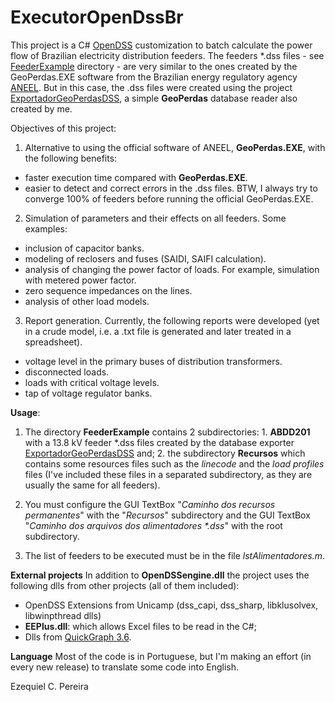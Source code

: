 # ExecutorOpenDssBr
This project is a C# [OpenDSS](http://smartgrid.epri.com/SimulationTool.aspx) customization to batch calculate the power flow of Brazilian electricity distribution feeders. The feeders \*.dss files - see [FeederExample](https://github.com/Zecao/ExecutorOpenDssBr/tree/master/FeederExample) directory - are very similar to the ones created by the GeoPerdas.EXE software from the Brazilian energy regulatory agency [ANEEL](http://aneel.gov.br/). But in this case, the .dss files were created using the project [ExportadorGeoPerdasDSS](https://github.com/Zecao/ExportadorGeoPerdasDSS), a simple **GeoPerdas** database reader also created by me. 

Objectives of this project:
1. Alternative to using the official software of ANEEL, **GeoPerdas.EXE**, with the following benefits:
- faster execution time compared with **GeoPerdas.EXE**. 
- easier to detect and correct errors in the .dss files. BTW, I always try to converge 100% of feeders before running the official GeoPerdas.EXE.

2. Simulation of parameters and their effects on all feeders. Some examples:
- inclusion of capacitor banks.
- modeling of reclosers and fuses (SAIDI, SAIFI calculation).
- analysis of changing the power factor of loads. For example, simulation with metered power factor.
- zero sequence impedances on the lines.
- analysis of other load models.

3. Report generation.
Currently, the following reports were developed (yet in a crude model, i.e. a .txt file is generated and later treated in a spreadsheet).
- voltage level in the primary buses of distribution transformers.
- disconnected loads.
- loads with critical voltage levels.
- tap of voltage regulator banks.

**Usage**: 
1. The directory **FeederExample** contains 2 subdirectories: 1. **ABDD201** with a 13.8 kV feeder *.dss files created by the database exporter [ExportadorGeoPerdasDSS](https://github.com/Zecao/ExportadorGeoPerdasDSS) and; 2. the subdirectory **Recursos** which contains some resources files such as the *linecode* and the *load profiles* files (I've included these files in a separated subdirectory, as they are usually the same for all feeders).

2. You must configure the GUI TextBox "*Caminho dos recursos permanentes*" with the "*Recursos*" subdirectory and the GUI TextBox "*Caminho dos arquivos dos alimentadores \*.dss*" with the root subdirectory.

3. The list of feeders to be executed must be in the file *lstAlimentadores.m*.

**External projects**
In addition to **OpenDSSengine.dll** the project uses the following dlls from other projects (all of them included):
- OpenDSS Extensions from Unicamp (dss_capi, dss_sharp, libklusolvex, libwinpthread dlls)
- **EEPlus.dll**: which allows Excel files to be read in the C#;
- Dlls from [QuickGraph 3.6](https://archive.codeplex.com/?p=quickgraph). 

**Language** 
Most of the code is in Portuguese, but I'm making an effort (in every new release) to translate some code into English.

Ezequiel C. Pereira
